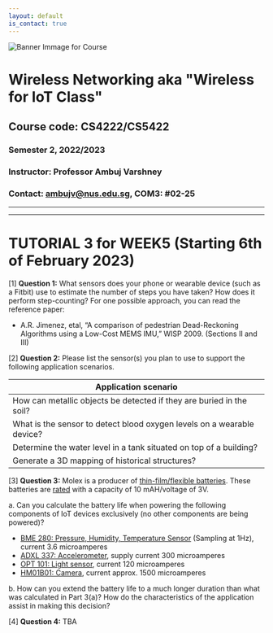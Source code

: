 ```yaml
---
layout: default
is_contact: true
---
```


![Banner Immage for Course](cs4222_banner.png)  

# Wireless Networking aka "Wireless for IoT Class"
## Course code: CS4222/CS5422  
### Semester 2, 2022/2023
### Instructor: Professor Ambuj Varshney
### Contact: [ambujv@nus.edu.sg](mailto:ambujv@nus.edu.sg), COM3: #02-25     

----
****

# TUTORIAL 3 for WEEK5 (Starting 6th of February 2023)


[1] **Question 1:** What sensors does your phone or wearable device (such as a Fitbit) use to estimate the number of steps you have taken? How does it perform step-counting? For one possible approach, you can read the reference paper:

* A.R. Jimenez, etal, “A comparison of pedestrian Dead-Reckoning Algorithms using a Low-Cost MEMS IMU,” WISP 2009. (Sections II and III)


[2] **Question 2:** Please list the sensor(s) you plan to use to support the following application scenarios. 

| Application scenario |
|-------|
| How can metallic objects be detected if they are buried in the soil? | 
| What is the sensor to detect blood oxygen levels on a wearable device?| 
| Determine the water level in a tank situated on top of a building? | 
| Generate a 3D mapping of historical structures? | 

[3] **Question 3:** Molex is a producer of [thin-film/flexible batteries](https://www.molex.com/molex/products/family/thinfilm_battery). These batteries are [rated](https://www.molex.com/webdocs/datasheets/pdf/en-us/0132990001_ACCESSORIES.pdf) with a capacity of 10 mAH/voltage of 3V. 

a. Can you calculate the battery life when powering the following components of IoT devices exclusively (no other components are being powered)?

* [BME 280: Pressure, Humidity, Temperature Sensor](https://www.bosch-sensortec.com/products/environmental-sensors/humidity-sensors-bme280/#technical) (Sampling at 1Hz), current 3.6 microamperes
* [ADXL 337: Accelerometer](https://www.analog.com/media/en/technical-documentation/data-sheets/ADXL337.pdf), supply current 300 microamperes
* [OPT 101: Light sensor](https://www.ti.com/lit/ds/symlink/opt101.pdf), current 120 microamperes
* [HM01B01: Camera](https://www.sparkfun.com/products/15570), current approx. 1500 microamperes

b. How can you extend the battery life to a much longer duration than what was calculated in Part 3(a)? How do the characteristics of the application assist in making this decision?

[4] **Question 4:** TBA 




















